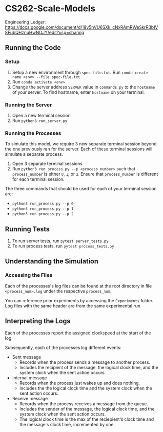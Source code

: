 # CS262-Scale-Models
Engineering Ledger: https://docs.google.com/document/d/18v5nVU6SXk_cNxRAmRWeSkrR3bIV8FubQHznuHwNOJY/edit?usp=sharing

## Running the Code

### Setup
1. Setup a new environment through `spec-file.txt`. Run `conda create --name <env> --file spec-file.txt`
2. Run `conda activate <env>`
3. Change the server address `SERVER` value in `commands.py` to the `hostname` of your server. To find hostname, enter `hostname` on your terminal.

### Running the Server
1. Open a new terminal session
2. Run `python3 run_server.py`

### Running the Processes
To simulate this model, we require 3 new separate terminal session beyond the one previously ran for the server. Each of these terminal sessions will simulate a separate process.
1. Open 3 separate terminal sessions
2. Run `python3 run_process.py --p <process_number>` such that `process_number` is either `0`, `1`, or `2`. Ensure that `process_number` is different for each terminal session.

The three commands that should be used for each of your terminal session are:
- `python3 run_process.py --p 0`
- `python3 run_process.py --p 1`
- `python3 run_process.py --p 2`
<!-- 3. [Optional] Customize the range of clockspeeds the processes can be assigned to by passing an additional commandline argument  -->

## Running Tests
1. To run server tests, run `pytest server_tests.py`
2. To run process tests, run `pytest process_tests.py`

## Understanding the Simulation

### Accessing the Files
Each of the processes's log files can be found at the root directory in file `<process_num>.log` under the respective `process_num`.

You can reference prior experiments by accessing the `Experiments` folder. Log files with the same header are from the same experimental run.

## Interpreting the Logs

Each of the processes report the assigned clockspeed at the start of the log. 

Subsequently, each of the processes log different events:
- Sent message
    - Records when the process sends a message to another process. 
    - Includes the recipient of the message, the logical clock time, and the system clock when the sent action occurs. 
- Internal message 
    - Records when the process just wakes up and does nothing. 
    - Includes the the logical clock time and the system clock when the sent action occurs. 
- Receive message 
    - Records when the process receives a message from the queue. 
    - Includes the sender of the message, the logical clock time, and the system clock when the sent action occurs. 
    - The logical clock time is the max of the reciepient's clock time and the message's clock time, incremented by one.
